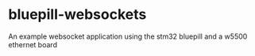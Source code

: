 # bluepill-websockets
An example websocket application using the stm32 bluepill and a w5500 ethernet board
